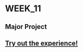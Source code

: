 # WEEK_11

## Major Project
## [Try out the experience!](https://TajHealy.github.io/CodeWords/week_11/tinkeredWeek11/)
